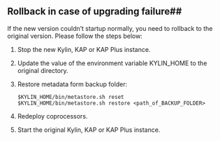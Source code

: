## Rollback in case of upgrading failure##

If the new version couldn’t startup normally, you need to rollback to the original version. Please follow the steps below: 

1. Stop the new Kylin, KAP or KAP Plus instance. 

2. Update the value of the environment variable KYLIN_HOME to the original directory. 

3. Restore metadata form backup folder: 

   ```shell
   $KYLIN_HOME/bin/metastore.sh reset 
   $KYLIN_HOME/bin/metastore.sh restore <path_of_BACKUP_FOLDER>
   ```

4. Redeploy coprocessors. 

5. Start the original Kylin, KAP or KAP Plus instance. 